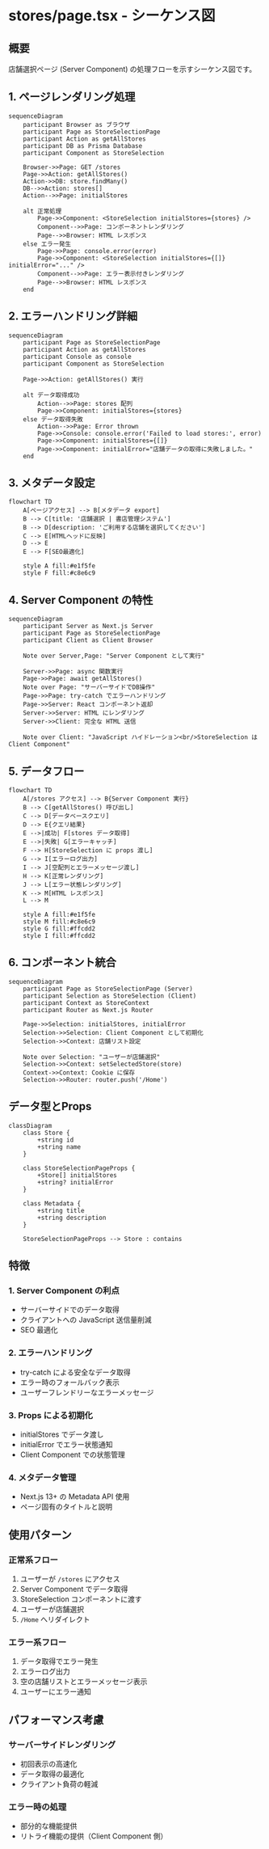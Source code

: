 # stores/page.tsx - シーケンス図

## 概要
店舗選択ページ (Server Component) の処理フローを示すシーケンス図です。

## 1. ページレンダリング処理

```mermaid
sequenceDiagram
    participant Browser as ブラウザ
    participant Page as StoreSelectionPage
    participant Action as getAllStores
    participant DB as Prisma Database
    participant Component as StoreSelection

    Browser->>Page: GET /stores
    Page->>Action: getAllStores()
    Action->>DB: store.findMany()
    DB-->>Action: stores[]
    Action-->>Page: initialStores
    
    alt 正常処理
        Page->>Component: <StoreSelection initialStores={stores} />
        Component-->>Page: コンポーネントレンダリング
        Page-->>Browser: HTML レスポンス
    else エラー発生
        Page->>Page: console.error(error)
        Page->>Component: <StoreSelection initialStores={[]} initialError="..." />
        Component-->>Page: エラー表示付きレンダリング
        Page-->>Browser: HTML レスポンス
    end
```

## 2. エラーハンドリング詳細

```mermaid
sequenceDiagram
    participant Page as StoreSelectionPage
    participant Action as getAllStores
    participant Console as console
    participant Component as StoreSelection

    Page->>Action: getAllStores() 実行
    
    alt データ取得成功
        Action-->>Page: stores 配列
        Page->>Component: initialStores={stores}
    else データ取得失敗
        Action-->>Page: Error thrown
        Page->>Console: console.error('Failed to load stores:', error)
        Page->>Component: initialStores={[]}
        Page->>Component: initialError="店舗データの取得に失敗しました。"
    end
```

## 3. メタデータ設定

```mermaid
flowchart TD
    A[ページアクセス] --> B[メタデータ export]
    B --> C[title: '店舗選択 | 書店管理システム']
    B --> D[description: 'ご利用する店舗を選択してください']
    C --> E[HTMLヘッドに反映]
    D --> E
    E --> F[SEO最適化]
    
    style A fill:#e1f5fe
    style F fill:#c8e6c9
```

## 4. Server Component の特性

```mermaid
sequenceDiagram
    participant Server as Next.js Server
    participant Page as StoreSelectionPage
    participant Client as Client Browser

    Note over Server,Page: "Server Component として実行"
    
    Server->>Page: async 関数実行
    Page->>Page: await getAllStores()
    Note over Page: "サーバーサイドでDB操作"
    Page->>Page: try-catch でエラーハンドリング
    Page->>Server: React コンポーネント返却
    Server->>Server: HTML にレンダリング
    Server->>Client: 完全な HTML 送信
    
    Note over Client: "JavaScript ハイドレーション<br/>StoreSelection は Client Component"
```

## 5. データフロー

```mermaid
flowchart TD
    A[/stores アクセス] --> B{Server Component 実行}
    B --> C[getAllStores() 呼び出し]
    C --> D[データベースクエリ]
    D --> E{クエリ結果}
    E -->|成功| F[stores データ取得]
    E -->|失敗| G[エラーキャッチ]
    F --> H[StoreSelection に props 渡し]
    G --> I[エラーログ出力]
    I --> J[空配列とエラーメッセージ渡し]
    H --> K[正常レンダリング]
    J --> L[エラー状態レンダリング]
    K --> M[HTML レスポンス]
    L --> M
    
    style A fill:#e1f5fe
    style M fill:#c8e6c9
    style G fill:#ffcdd2
    style I fill:#ffcdd2
```

## 6. コンポーネント統合

```mermaid
sequenceDiagram
    participant Page as StoreSelectionPage (Server)
    participant Selection as StoreSelection (Client)
    participant Context as StoreContext
    participant Router as Next.js Router

    Page->>Selection: initialStores, initialError
    Selection->>Selection: Client Component として初期化
    Selection->>Context: 店舗リスト設定
    
    Note over Selection: "ユーザーが店舗選択"
    Selection->>Context: setSelectedStore(store)
    Context->>Context: Cookie に保存
    Selection->>Router: router.push('/Home')
```

## データ型とProps

```mermaid
classDiagram
    class Store {
        +string id
        +string name
    }
    
    class StoreSelectionPageProps {
        +Store[] initialStores
        +string? initialError
    }
    
    class Metadata {
        +string title
        +string description
    }
    
    StoreSelectionPageProps --> Store : contains
```

## 特徴

### 1. Server Component の利点
- サーバーサイドでのデータ取得
- クライアントへの JavaScript 送信量削減
- SEO 最適化

### 2. エラーハンドリング
- try-catch による安全なデータ取得
- エラー時のフォールバック表示
- ユーザーフレンドリーなエラーメッセージ

### 3. Props による初期化
- initialStores でデータ渡し
- initialError でエラー状態通知
- Client Component での状態管理

### 4. メタデータ管理
- Next.js 13+ の Metadata API 使用
- ページ固有のタイトルと説明

## 使用パターン

### 正常系フロー
1. ユーザーが `/stores` にアクセス
2. Server Component でデータ取得
3. StoreSelection コンポーネントに渡す
4. ユーザーが店舗選択
5. `/Home` へリダイレクト

### エラー系フロー
1. データ取得でエラー発生
2. エラーログ出力
3. 空の店舗リストとエラーメッセージ表示
4. ユーザーにエラー通知

## パフォーマンス考慮

### サーバーサイドレンダリング
- 初回表示の高速化
- データ取得の最適化
- クライアント負荷の軽減

### エラー時の処理
- 部分的な機能提供
- リトライ機能の提供（Client Component 側）